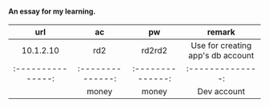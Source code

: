#### An essay for my learning.
   
   
   
   
|       url       |       ac       |       pw       |     remark     |
|:---------------:|:--------------:|:--------------:|:--------------:|
|    10.1.2.10    |       rd2      |     rd2rd2     | Use for creating app's db account|
|:---------------:|:--------------:|:--------------:|:--------------:|
|                 |      money     |     money      |   Dev account  |
